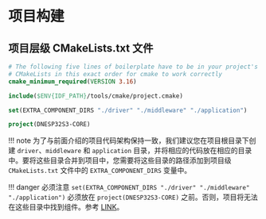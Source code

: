 # 项目构建

## 项目层级 CMakeLists.txt 文件

```cmake
# The following five lines of boilerplate have to be in your project's
# CMakeLists in this exact order for cmake to work correctly
cmake_minimum_required(VERSION 3.16)

include($ENV{IDF_PATH}/tools/cmake/project.cmake)

set(EXTRA_COMPONENT_DIRS "./driver" "./middleware" "./application")

project(DNESP32S3-CORE)

```

!!! note
    为了与前面介绍的项目代码架构保持一致，我们建议您在项目根目录下创建 `driver`、`middleware` 和 `application` 目录，并将相应的代码放在相应的目录中。要将这些目录合并到项目中，您需要将这些目录的路径添加到项目级 `CMakeLists.txt` 文件中的 `EXTRA_COMPONENT_DIRS` 变量中。

!!! danger
    必须注意 `set(EXTRA_COMPONENT_DIRS "./driver" "./middleware" "./application")` 必须放在 `project(DNESP32S3-CORE)` 之前。否则，项目将无法在这些目录中找到组件。参考 [LINK](https://blog.51cto.com/u_16099361/12129084)。


